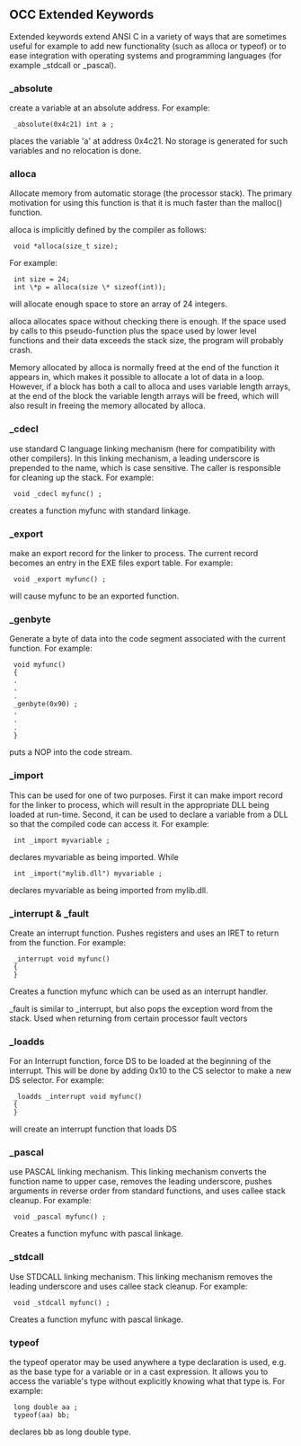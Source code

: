 ## OCC Extended Keywords

 
 Extended keywords extend ANSI C in a variety of ways that are sometimes useful for example to add new functionality (such as alloca or typeof) or to ease integration with operating systems and programming languages (for example \_stdcall or \_pascal).


### \_absolute

  
  create a variable at an absolute address.  For example:
 
     _absolute(0x4c21) int a ;
 
  places the variable 'a' at address 0x4c21.  No storage is generated for such variables and no relocation is done.


### alloca

  
Allocate memory from automatic storage (the processor stack).  The primary motivation for using this function is that it is much faster than the malloc() function.
 
  alloca is implicitly defined by the compiler as follows:
 
     void *alloca(size_t size);
 
  For example:
 
     int size = 24;
     int \*p = alloca(size \* sizeof(int));
 
  will allocate enough space to store an array of 24 integers.
 
  alloca allocates space without checking there is enough.  If the space used by calls to this pseudo-function plus the space used by lower level functions and their data exceeds the stack size, the program will probably crash.  
 
  Memory allocated by alloca is normally freed at the end of the function it appears in, which makes it possible to allocate a lot of data in a loop.   However, if a block has both a call to alloca and uses variable length arrays, at the end of the block the variable length arrays will be freed, which will also result in freeing the memory allocated by alloca.


### \_cdecl

 
  use standard C language linking mechanism (here for compatibility with other compilers).  In this linking mechanism, a leading underscore is prepended to the name, which is case sensitive.  The caller is responsible for cleaning up the stack.  For example:
 
     void _cdecl myfunc() ;
 
  creates a function myfunc with standard linkage.


### \_export

 
   make an export record for the linker to process.  The current record becomes an entry in the EXE files export table.  For example:
 
     void _export myfunc() ;
     
  will cause myfunc to be an exported function.


### \_genbyte

 
 
  Generate a byte of data into the code segment associated with the current function.  For example:
 
     void myfunc()
     {
     .
     .
     .
     _genbyte(0x90) ;
     .
     .
     .
     }
 
  puts a NOP into the code stream.

### \_import

 
  This can be used for one of two purposes.  First it can make import record for the linker to process, which will result in the appropriate DLL being loaded at run-time.  Second, it can be used to declare a variable from a DLL so that the compiled code can access it.  For example:
 
     int _import myvariable ;
 
  declares myvariable as being imported.  While
 
     int _import("mylib.dll") myvariable ;
 
  declares myvariable as being imported from mylib.dll.


### \_interrupt & \_fault

 
  Create an interrupt function.  Pushes registers and uses an IRET to return from the function.  For example:
 
     _interrupt void myfunc() 
     {
     }
 
  Creates a function myfunc which can be used as an interrupt handler.
 
  \_fault is similar to \_interrupt, but also pops the exception word from the stack.  Used when returning from certain processor fault vectors


### \_loadds

  
  For an Interrupt function, force DS to be loaded at the beginning of the interrupt. This will be done by adding 0x10 to the CS selector to make a new DS selector.  For example:
 
     _loadds _interrupt void myfunc() 
     {
     }
 
  will create an interrupt function that loads DS


### \_pascal

          
  use PASCAL linking mechanism.  This linking mechanism converts the function name to upper case, removes the leading underscore, pushes arguments in reverse order from standard functions, and uses callee stack cleanup.  For example:
 
     void _pascal myfunc() ;
 
  Creates a function myfunc with pascal linkage.


### \_stdcall

  
  Use STDCALL linking mechanism.  This linking mechanism removes the leading underscore and uses callee stack cleanup.  For example:
 
     void _stdcall myfunc() ;
 
  Creates a function myfunc with pascal linkage.


### typeof

  
  the typeof operator may be used anywhere a type declaration is used, e.g. as the base type for a variable or in a cast expression.  It allows you to access the variable's type without explicitly knowing what that type is.  For example:
 
     long double aa ;
     typeof(aa) bb;
 
  declares bb as long double type.
 
   
